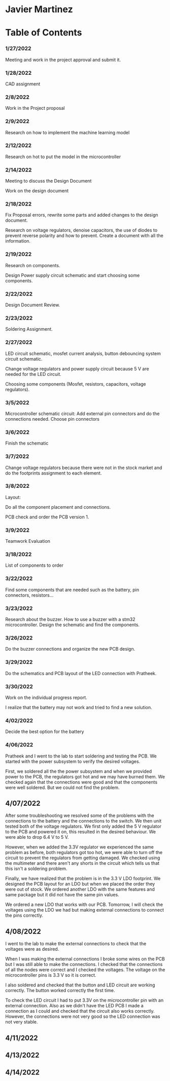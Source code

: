 # Javier Martinez
# Table of Contents

### 1/27/2022
Meeting and work in the project approval and submit it.
### 1/28/2022
CAD assignment
### 2/8/2022
Work in the Project proposal
### 2/9/2022
Research on how to implement the machine learning model
### 2/12/2022
Research on hot to put the model in the microcontroller
### 2/14/2022
Meeting to discuss the Design Document

Work on the design document
### 2/18/2022
Fix Proposal errors, rewrite some parts and added changes to the design document.

Research on voltage regulators, denoise capacitors, the use of diodes to prevent reverse polarity and how to prevent. Create a document with all the information.
### 2/19/2022
Research on components.

Design Power supply circuit schematic and start choosing some components.
### 2/22/2022
Design Document Review.
### 2/23/2022
Soldering Assignment.
### 2/27/2022
LED circuit schematic, mosfet current analysis, button debouncing system circuit schematic.

Change voltage regulators and power supply circuit because 5 V are needed for the LED circuit.

Choosing some components (Mosfet, resistors, capacitors, voltage regulators).

### 3/5/2022
Microcontroller schematic circuit: Add external pin connectors and do the connections needed. Choose pin connectors
### 3/6/2022
Finish the schematic
### 3/7/2022
Change voltage regulators because there were not in the stock market and do the footprints assignment to each element.
### 3/8/2022
Layout:

Do all the component placement and connections.

PCB check and order the PCB version 1.
### 3/9/2022
Teamwork Evaluation
### 3/18/2022
List of components to order
### 3/22/2022
Find some components that are needed such as the battery, pin connectors, resistors…
### 3/23/2022
Research about the buzzer. How to use a buzzer with a stm32 microcontroller. Design the schematic and find the components.
### 3/26/2022
Do the buzzer connections and organize the new PCB design.
### 3/29/2022
Do the schematics and PCB layout of the LED connection with Pratheek.
### 3/30/2022
Work on the individual progress report.

I realize that the battery may not work and tried to find a new solution.
### 4/02/2022
Decide the best option for the battery
### 4/06/2022
Pratheek and I went to the lab to start soldering and testing the PCB.
We started with the power subsystem to verify the desired voltages.

First, we soldered all the the power subsystem and when we provided power to the PCB, the regulators got hot and we may have burned them.
We checked again that the connections were good and that the components were well soldered. But we could not find the problem.

## 4/07/2022
After some troubleshooting we resolved some of the problems with the connections to the battery and the connections to the switch.
We then unit tested both of the voltage regulators.
We first only added the 5 V regulator to the PCB and powered it on, this resulted in the desired behaviour. We were able to drop 6.4 V to 5 V.

However, when we added the 3.3V regulator we experienced the same problem as before, both regulators got too hot, we were able to turn off the circuit to prevent the regulators from getting damaged.
We checked using the multimeter and there aren't any shorts in the circuit which tells us that this isn't a soldering problem.

Finally, we have realized that the problem is in the 3.3 V LDO footprint. We designed the PCB layout for an LDO but when we placed the order they were out of stock. We ordered another LDO with the same features and same package but it did not have the same pin values.

We ordered a new LDO that works with our PCB. Tomorrow, I will check the voltages using the LDO we had but making external connections to connect the pins correctly.
## 4/08/2022
I went to the lab to make the external connections to check that the voltages were as desired. 

When I was making the external connections I broke some wires on the PCB but I was still able to make the connections. I checked that the connections of all the nodes were correct and I checked the voltages. The voltage on the microcontroller pins is 3.3 V so it is correct.

I also soldered and checked that the button and LED circuit are working correctly. 
The button worked correctly the first time. 

To check the LED circuit I had to put 3.3V on the microcontroller pin with an external connection. Also as we didn't have the LED PCB I made a connection as I could and checked that the circuit also works correctly. However, the connections were not very good so the LED connection was not very stable.
## 4/11/2022
## 4/13/2022
## 4/14/2022

